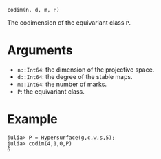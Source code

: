 ```
codim(n, d, m, P)
```

The codimension of the equivariant class `P`.

# Arguments

  * `n::Int64`: the dimension of the projective space.
  * `d::Int64`: the degree of the stable maps.
  * `m::Int64`: the number of marks.
  * `P`: the equivariant class.

# Example

```julia-repl
julia> P = Hypersurface(g,c,w,s,5);
julia> codim(4,1,0,P)
6
```
